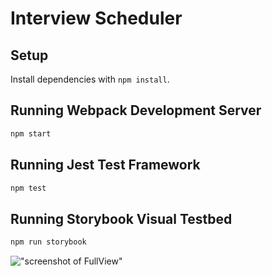 # Interview Scheduler

## Setup

Install dependencies with `npm install`.

## Running Webpack Development Server

```sh
npm start
```

## Running Jest Test Framework

```sh
npm test
```

## Running Storybook Visual Testbed

```sh
npm run storybook
```

!["screenshot of FullView"]("https://github.com/fathel80/scheduler/blob/master/screenshots/FullView.png")